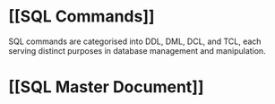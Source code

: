 # [[SQL Commands]]
SQL commands are categorised into DDL, DML, DCL, and TCL, each serving distinct purposes in database management and manipulation.
# [[SQL Master Document]]

